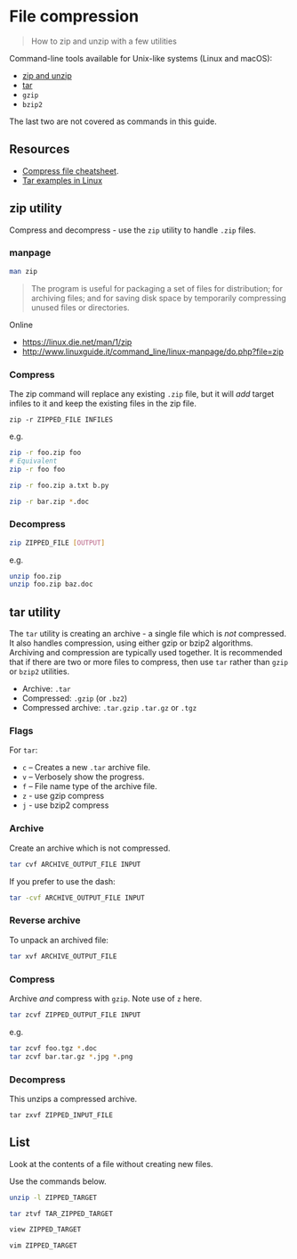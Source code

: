 # File compression
> How to zip and unzip with a few utilities

<!-- Move to Learn to Code and then link to a shorter version here, maybe with tables -->

Command-line tools available for Unix-like systems (Linux and macOS):

- [zip and unzip](#zip-and-unzip)
- [tar](#tar)
- `gzip`
- `bzip2`

The last two are not covered as commands in this guide.

## Resources

- [Compress file cheatsheet](https://www.cyberciti.biz/howto/question/general/compress-file-unix-linux-cheat-sheet.php).
- [Tar examples in Linux](https://www.tecmint.com/18-tar-command-examples-in-linux/)

## zip utility

Compress and decompress - use the `zip` utility to handle `.zip` files.


### manpage

```sh
man zip
```

> The program is useful for packaging a set of files for distribution; for archiving files; and for saving disk space by temporarily compressing unused files or directories.

Online

- https://linux.die.net/man/1/zip
- http://www.linuxguide.it/command_line/linux-manpage/do.php?file=zip


### Compress

The zip command will replace any existing `.zip` file, but it will _add_ target infiles to it and keep the existing files in the zip file.

```
zip -r ZIPPED_FILE INFILES
```

e.g.

```sh
zip -r foo.zip foo
# Equivalent
zip -r foo foo

zip -r foo.zip a.txt b.py

zip -r bar.zip *.doc
```

### Decompress

```sh
zip ZIPPED_FILE [OUTPUT]
```

e.g.

```sh
unzip foo.zip
unzip foo.zip baz.doc
```


## tar utility

The `tar` utility is creating an archive - a single file which is _not_ compressed. It also handles compression, using either gzip or bzip2 algorithms. Archiving and compression are typically used together. It is recommended that if there are two or more files to compress, then use `tar` rather than `gzip` or `bzip2` utilities. 

- Archive: `.tar`
- Compressed: `.gzip` (or `.bz2`)
- Compressed archive: `.tar.gzip` `.tar.gz` or `.tgz`

### Flags

For `tar`:

- `c` – Creates a new `.tar` archive file.
- `v` – Verbosely show the  progress.
- `f` – File name type of the archive file.
- `z` - use gzip compress
- `j` - use bzip2 compress


### Archive

Create an archive which is not compressed.

```sh
tar cvf ARCHIVE_OUTPUT_FILE INPUT
```

If you prefer to use the dash:

```sh
tar -cvf ARCHIVE_OUTPUT_FILE INPUT
```

### Reverse archive

To unpack an archived file:

```sh
tar xvf ARCHIVE_OUTPUT_FILE
```

### Compress

Archive _and_ compress with `gzip`. Note use of `z` here.

```sh
tar zcvf ZIPPED_OUTPUT_FILE INPUT
```

e.g.

```sh
tar zcvf foo.tgz *.doc
tar zcvf bar.tar.gz *.jpg *.png
```

### Decompress

This unzips a compressed archive.

```
tar zxvf ZIPPED_INPUT_FILE
```


## List

Look at the contents of a file without creating new files.

Use the commands below. 


```sh
unzip -l ZIPPED_TARGET
```

```sh
tar ztvf TAR_ZIPPED_TARGET
```

```sh
view ZIPPED_TARGET

vim ZIPPED_TARGET
```
